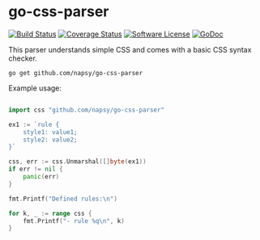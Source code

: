 # go-css-parser

[![Build Status](https://travis-ci.org/napsy/go-css-parser.svg?branch=master)](https://travis-ci.org/napsy/go-css-parser)
[![Coverage Status](http://codecov.io/github/napsy/go-css-parser/coverage.svg?branch=master)](http://codecov.io/github/vendor/package?branch=master)
[![Software License](https://img.shields.io/badge/License-MIT-orange.svg?style=flat-square)](https://github.com/vendor/package/blob/master/LICENSE.md)
[![GoDoc](https://img.shields.io/badge/godoc-reference-blue.svg?style=flat-square)](https://godoc.org/github.com/napsy/go-css-parser)



This parser understands simple CSS and comes with a basic CSS syntax checker.


```
go get github.com/napsy/go-css-parser
```

Example usage:

```go

import css "github.com/napsy/go-css-parser"

ex1 := `rule {
	style1: value1;
	style2: value2;
}`

css, err := css.Unmarshal([]byte(ex1))
if err != nil {
	panic(err)
}

fmt.Printf("Defined rules:\n")

for k, _ := range css {
	fmt.Printf("- rule %q\n", k)
}
```
